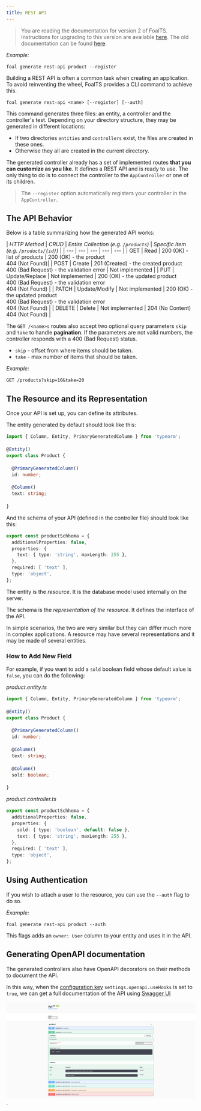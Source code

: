 ```yaml
---
title: REST API
---
```


> You are reading the documentation for version 2 of FoalTS. Instructions for upgrading to this version are available [here](../upgrade-to-v2/README.md). The old documentation can be found [here](https://github.com/FoalTS/foal/tree/v1.x/docs).

*Example:*
```
foal generate rest-api product --register
```

Building a REST API is often a common task when creating an application. To avoid reinventing the wheel, FoalTS provides a CLI command to achieve this.

```
foal generate rest-api <name> [--register] [--auth]
```

This command generates three files: an entity, a controller and the controller's test. Depending on your directory structure, they may be generated in different locations:

- If two directories `entities` and `controllers` exist, the files are created in these ones.
- Otherwise they all are created in the current directory.

The generated controller already has a set of implemented routes **that you can customize as you like**. It defines a REST API and is ready to use. The only thing to do is to connect the controller to the `AppController` or one of its children.

> The `--register` option automatically registers your controller in the `AppController`.

## The API Behavior

Below is a table summarizing how the generated API works:

| *HTTP Method* | *CRUD* | *Entire Collection (e.g. `/products`)* | *Specific Item (e.g. `/products/{id}`)* |
| --- | --- | --- | --- | --- |
| GET | Read | 200 (OK) - list of products | 200 (OK) - the product <br /> 404 (Not Found)|
| POST | Create | 201 (Created) - the created product <br /> 400 (Bad Request) - the validation error | Not implemented |
| PUT | Update/Replace | Not implemented | 200 (OK) - the updated product <br /> 400 (Bad Request) - the validation error <br /> 404 (Not Found) |
| PATCH | Update/Modify | Not implemented | 200 (OK) - the updated product <br /> 400 (Bad Request) - the validation error <br /> 404 (Not Found) |
| DELETE | Delete | Not implemented | 204 (No Content) <br /> 404 (Not Found) |

The `GET /<name>s` routes also accept two optional query parameters `skip` and `take` to handle **pagination**. If the parameters are not valid numbers, the controller responds with a 400 (Bad Request) status.

- `skip` - offset from where items should be taken.
- `take` - max number of items that should be taken.

*Example:*
```
GET /products?skip=10&take=20
```

## The Resource and its Representation

Once your API is set up, you can define its attributes.

The entity generated by default should look like this:
```typescript
import { Column, Entity, PrimaryGeneratedColumn } from 'typeorm';

@Entity()
export class Product {

  @PrimaryGeneratedColumn()
  id: number;

  @Column()
  text: string;

}
```

And the schema of your API (defined in the controller file) should look like this:
```typescript
export const productSchhema = {
  additionalProperties: false,
  properties: {
    text: { type: 'string', maxLength: 255 },
  },
  required: [ 'text' ],
  type: 'object',
};
```

The entity is the *resource*. It is the database model used internally on the server.

The schema is the *representation of the resource*. It defines the interface of the API.

In simple scenarios, the two are very similar but they can differ much more in complex applications. A resource may have several representations and it may be made of several entities.

### How to Add New Field

For example, if you want to add a `sold` boolean field whose default value is `false`, you can do the following:

*product.entity.ts*
```typescript
import { Column, Entity, PrimaryGeneratedColumn } from 'typeorm';

@Entity()
export class Product {

  @PrimaryGeneratedColumn()
  id: number;

  @Column()
  text: string;

  @Column()
  sold: boolean;

}
```

*product.controller.ts*
```typescript
export const productSchhema = {
  additionalProperties: false,
  properties: {
    sold: { type: 'boolean', default: false },
    text: { type: 'string', maxLength: 255 },
  },
  required: [ 'text' ],
  type: 'object',
};
```

## Using Authentication

If you wish to attach a user to the resource, you can use the `--auth` flag to do so.

*Example:*
```
foal generate rest-api product --auth
```

This flags adds an `owner: User` column to your entity and uses it in the API.

## Generating OpenAPI documentation

The generated controllers also have OpenAPI decorators on their methods to document the API.

In this way, when the [configuration key](../deployment-and-environments/configuration.md) `settings.openapi.useHooks` is set to `true`, we can get a full documentation of the API using [Swagger UI](./openapi-and-swagger-ui.md)

![Example of documentation](./rest-openapi.png).